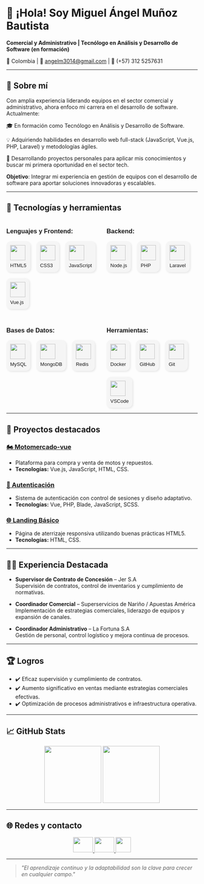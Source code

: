 # 👋 ¡Hola! Soy Miguel Ángel Muñoz Bautista

**Comercial y Administrativo | Tecnólogo en Análisis y Desarrollo de Software (en formación)**

📍 Colombia | 📧 angelm3014@gmail.com | 📱 (+57) 312 5257631

---
## 💼 Sobre mí
Con amplia experiencia liderando equipos en el sector comercial y administrativo, ahora enfoco mi carrera en el desarrollo de software. Actualmente:

🎓 En formación como Tecnólogo en Análisis y Desarrollo de Software.

💡 Adquiriendo habilidades en desarrollo web full-stack (JavaScript, Vue.js, PHP, Laravel) y metodologías ágiles.

🚀 Desarrollando proyectos personales para aplicar mis conocimientos y buscar mi primera oportunidad en el sector tech.

**Objetivo**: Integrar mi experiencia en gestión de equipos con el desarrollo de software para aportar soluciones innovadoras y escalables.

---

## 🔧 Tecnologías y herramientas

<div style="display: grid; grid-template-columns: repeat(2, 1fr); gap: 24px; font-family: sans-serif;">

  <!-- Lenguajes y Frontend -->
  <div>
    <h3>Lenguajes y Frontend:</h3>
    <div style="display: flex; flex-wrap: wrap; gap: 16px;">
      <div style="display: flex; flex-direction: column; align-items: flex-start; background: #f5f5f5; padding: 10px; border-radius: 12px; box-shadow: 2px 2px 5px rgba(0,0,0,0.1);">
        <img src="https://cdn.jsdelivr.net/gh/devicons/devicon/icons/html5/html5-original.svg" height="40" />
        <span style="font-size: 13px; margin-top: 6px;">HTML5</span>
      </div>
      <div style="display: flex; flex-direction: column; align-items: flex-start; background: #f5f5f5; padding: 10px; border-radius: 12px; box-shadow: 2px 2px 5px rgba(0,0,0,0.1);">
        <img src="https://cdn.jsdelivr.net/gh/devicons/devicon/icons/css3/css3-original.svg" height="40" />
        <span style="font-size: 13px; margin-top: 6px;">CSS3</span>
      </div>
      <div style="display: flex; flex-direction: column; align-items: flex-start; background: #f5f5f5; padding: 10px; border-radius: 12px; box-shadow: 2px 2px 5px rgba(0,0,0,0.1);">
        <img src="https://cdn.jsdelivr.net/gh/devicons/devicon/icons/javascript/javascript-original.svg" height="40" />
        <span style="font-size: 13px; margin-top: 6px;">JavaScript</span>
      </div>
      <div style="display: flex; flex-direction: column; align-items: flex-start; background: #f5f5f5; padding: 10px; border-radius: 12px; box-shadow: 2px 2px 5px rgba(0,0,0,0.1);">
        <img src="https://cdn.jsdelivr.net/gh/devicons/devicon/icons/vuejs/vuejs-original.svg" height="40" />
        <span style="font-size: 13px; margin-top: 6px;">Vue.js</span>
      </div>
    </div>
  </div>

  <!-- Backend -->
  <div>
    <h3>Backend:</h3>
    <div style="display: flex; flex-wrap: wrap; gap: 16px;">
      <div style="display: flex; flex-direction: column; align-items: flex-start; background: #f5f5f5; padding: 10px; border-radius: 12px; box-shadow: 2px 2px 5px rgba(0,0,0,0.1);">
        <img src="https://cdn.jsdelivr.net/gh/devicons/devicon/icons/nodejs/nodejs-original.svg" height="40" />
        <span style="font-size: 13px; margin-top: 6px;">Node.js</span>
      </div>
      <div style="display: flex; flex-direction: column; align-items: flex-start; background: #f5f5f5; padding: 10px; border-radius: 12px; box-shadow: 2px 2px 5px rgba(0,0,0,0.1);">
        <img src="https://cdn.jsdelivr.net/gh/devicons/devicon/icons/php/php-original.svg" height="40" />
        <span style="font-size: 13px; margin-top: 6px;">PHP</span>
      </div>
      <div style="display: flex; flex-direction: column; align-items: flex-start; background: #f5f5f5; padding: 10px; border-radius: 12px; box-shadow: 2px 2px 5px rgba(0,0,0,0.1);">
        <img src="https://cdn.jsdelivr.net/gh/devicons/devicon/icons/laravel/laravel-original.svg" height="40" />
        <span style="font-size: 13px; margin-top: 6px;">Laravel</span>
      </div>
    </div>
  </div>

  <!-- Bases de Datos -->
  <div>
    <h3>Bases de Datos:</h3>
    <div style="display: flex; flex-wrap: wrap; gap: 16px;">
      <div style="display: flex; flex-direction: column; align-items: flex-start; background: #f5f5f5; padding: 10px; border-radius: 12px; box-shadow: 2px 2px 5px rgba(0,0,0,0.1);">
        <img src="https://cdn.jsdelivr.net/gh/devicons/devicon/icons/mysql/mysql-original-wordmark.svg" height="40" />
        <span style="font-size: 13px; margin-top: 6px;">MySQL</span>
      </div>
      <div style="display: flex; flex-direction: column; align-items: flex-start; background: #f5f5f5; padding: 10px; border-radius: 12px; box-shadow: 2px 2px 5px rgba(0,0,0,0.1);">
        <img src="https://cdn.jsdelivr.net/gh/devicons/devicon/icons/mongodb/mongodb-original.svg" height="40" />
        <span style="font-size: 13px; margin-top: 6px;">MongoDB</span>
      </div>
      <div style="display: flex; flex-direction: column; align-items: flex-start; background: #f5f5f5; padding: 10px; border-radius: 12px; box-shadow: 2px 2px 5px rgba(0,0,0,0.1);">
        <img src="https://cdn.jsdelivr.net/gh/devicons/devicon/icons/redis/redis-original.svg" height="40" />
        <span style="font-size: 13px; margin-top: 6px;">Redis</span>
      </div>
    </div>
  </div>

  <!-- Herramientas -->
  <div>
    <h3>Herramientas:</h3>
    <div style="display: flex; flex-wrap: wrap; gap: 16px;">
      <div style="display: flex; flex-direction: column; align-items: flex-start; background: #f5f5f5; padding: 10px; border-radius: 12px; box-shadow: 2px 2px 5px rgba(0,0,0,0.1);">
        <img src="https://cdn.jsdelivr.net/gh/devicons/devicon/icons/docker/docker-original.svg" height="40" />
        <span style="font-size: 13px; margin-top: 6px;">Docker</span>
      </div>
      <div style="display: flex; flex-direction: column; align-items: flex-start; background: #f5f5f5; padding: 10px; border-radius: 12px; box-shadow: 2px 2px 5px rgba(0,0,0,0.1);">
        <img src="https://cdn.jsdelivr.net/gh/devicons/devicon/icons/github/github-original.svg" height="40" />
        <span style="font-size: 13px; margin-top: 6px;">GitHub</span>
      </div>
      <div style="display: flex; flex-direction: column; align-items: flex-start; background: #f5f5f5; padding: 10px; border-radius: 12px; box-shadow: 2px 2px 5px rgba(0,0,0,0.1);">
        <img src="https://cdn.jsdelivr.net/gh/devicons/devicon/icons/git/git-original.svg" height="40" />
        <span style="font-size: 13px; margin-top: 6px;">Git</span>
      </div>
      <div style="display: flex; flex-direction: column; align-items: flex-start; background: #f5f5f5; padding: 10px; border-radius: 12px; box-shadow: 2px 2px 5px rgba(0,0,0,0.1);">
        <img src="https://cdn.jsdelivr.net/gh/devicons/devicon/icons/vscode/vscode-original.svg" height="40" />
        <span style="font-size: 13px; margin-top: 6px;">VSCode</span>
      </div>
    </div>
  </div>

</div>


---

## 📌 Proyectos destacados

### [🏍 Motomercado-vue](https://github.com/Miguel0918/Motomercado-vue)
- Plataforma para compra y venta de motos y repuestos.
- **Tecnologías:** Vue.js, JavaScript, HTML, CSS.

### [🔐 Autenticación](https://github.com/Miguel0918/autenticacion)
- Sistema de autenticación con control de sesiones y diseño adaptativo.
- **Tecnologías:** Vue, PHP, Blade, JavaScript, SCSS.

### [🌐 Landing Básico](https://github.com/Miguel0918/landing-basico-html5)
- Página de aterrizaje responsiva utilizando buenas prácticas HTML5.
- **Tecnologías:** HTML, CSS.

---

## 🧑‍💼 Experiencia Destacada

- **Supervisor de Contrato de Concesión** – Jer S.A  
  Supervisión de contratos, control de inventarios y cumplimiento de normativas.

- **Coordinador Comercial** – Superservicios de Nariño / Apuestas América  
  Implementación de estrategias comerciales, liderazgo de equipos y expansión de canales.

- **Coordinador Administrativo** – La Fortuna S.A  
  Gestión de personal, control logístico y mejora continua de procesos.

---

## 🏆 Logros

- ✔️ Eficaz supervisión y cumplimiento de contratos.
- ✔️ Aumento significativo en ventas mediante estrategias comerciales efectivas.
- ✔️ Optimización de procesos administrativos e infraestructura operativa.

---

## 📈 GitHub Stats

<div align="center">
  <img src="https://github-readme-stats.vercel.app/api?username=Miguel0918&hide_title=true&show_icons=true&include_all_commits=true&count_private=true&theme=github_dark&hide_border=true" height="150" />
  <img src="https://github-readme-stats.vercel.app/api/top-langs/?username=Miguel0918&layout=compact&theme=github_dark&hide_border=true" height="150" />
</div>

---

## 🌐 Redes y contacto

<div align="center">
  <a href="mailto:angelm3014@gmail.com" target="_blank">
    <img src="https://raw.githubusercontent.com/maurodesouza/profile-readme-generator/master/src/assets/icons/social/gmail/default.svg" width="52" height="40" />
  </a>
  <a href="https://github.com/Miguel0918" target="_blank">
    <img src="https://cdn.jsdelivr.net/gh/devicons/devicon/icons/github/github-original.svg" width="52" height="40" />
  </a>
  <a href="https://wa.me/573125257631" target="_blank">
  <img src="https://cdn-icons-png.flaticon.com/512/733/733585.png" width="40" height="40" />
</a>
</div>


---

> _"El aprendizaje continuo y la adaptabilidad son la clave para crecer en cualquier campo."_

